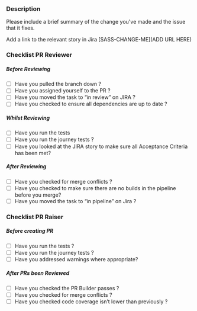 ### Description
Please include a brief summary of the change you've made and the issue that it fixes.

Add a link to the relevant story in Jira
[SASS-CHANGE-ME](ADD URL HERE)

### Checklist PR Reviewer
##### Before Reviewing
- [ ]  Have you pulled the branch down ?
- [ ]  Have you assigned yourself to the PR ?
- [ ]  Have you moved the task to “in review” on JIRA ?
- [ ]  Have you checked to ensure all dependencies are up to date ?

##### Whilst Reviewing
- [ ]  Have you run the tests
- [ ]  Have you run the journey tests ?
- [ ]  Have you looked at the JIRA story to make sure all Acceptance Criteria has been met?

##### After Reviewing
- [ ]  Have you checked for merge conflicts ?
- [ ]  Have you checked to make sure there are no builds in the pipeline before you merge?
- [ ]  Have you moved the task to “in pipeline” on Jira ?

### Checklist PR Raiser
##### Before creating PR
- [ ]  Have you run the tests ?
- [ ]  Have you run the journey tests ?
- [ ]  Have you addressed warnings where appropriate?

##### After PRs been Reviewed
- [ ]  Have you checked the PR Builder passes ?
- [ ]  Have you checked for merge conflicts ?
- [ ]  Have you checked code coverage isn’t lower than previously ?
